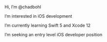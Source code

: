 Hi, I’m @chadbohl

I’m interested in iOS development

I’m currently learning Swift 5 and Xcode 12

I’m seeking an entry level iOS developer position



<!---

How to reach me: 

chadbohl/chadbohl is a ✨ special ✨ repository because its `README.md` (this file) appears on your GitHub profile.
You can click the Preview link to take a look at your changes.
--->
